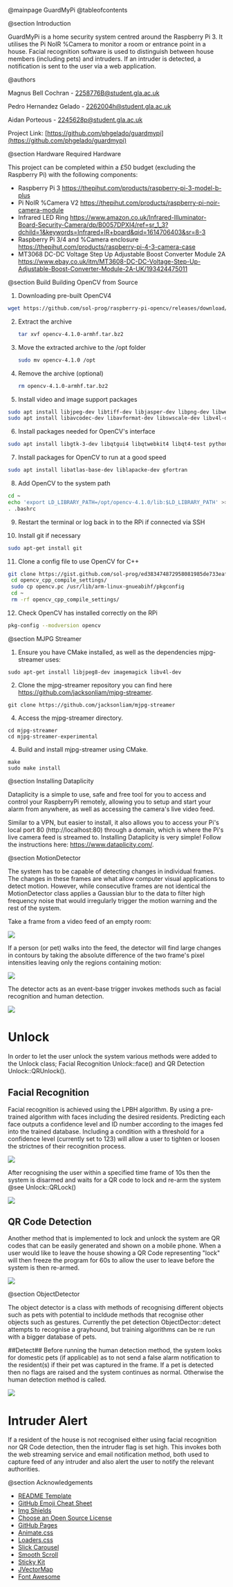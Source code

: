 @mainpage GuardMyPi 
@tableofcontents

@section Introduction

GuardMyPi is a home security system centred around the Raspberry Pi 3. It utilises the Pi NoIR %Camera to monitor a room or entrance point in a house. Facial recognition software is used to distinguish between house members (including pets) and intruders. If an intruder is detected, a notification is sent to the user via a web application. 

@authors

Magnus Bell Cochran - 2258776B@student.gla.ac.uk

Pedro Hernandez Gelado - 2262004h@student.gla.ac.uk

Aidan Porteous - 2245628p@student.gla.ac.uk

Project Link: [https://github.com/phgelado/guardmypi](https://github.com/phgelado/guardmypi)

@section Hardware Required Hardware

This project can be completed within a £50 budget (excluding the Raspberry Pi) with the following components:

* Raspberry Pi 3  https://thepihut.com/products/raspberry-pi-3-model-b-plus
* Pi NoIR %Camera V2 https://thepihut.com/products/raspberry-pi-noir-camera-module
* Infrared LED Ring  https://www.amazon.co.uk/Infrared-Illuminator-Board-Security-Camera/dp/B0057DPXI4/ref=sr_1_3?dchild=1&keywords=Infrared+IR+board&qid=1614706403&sr=8-3
* Raspberry Pi 3/4 and %Camera enclosure https://thepihut.com/products/raspberry-pi-4-3-camera-case
* MT3068 DC-DC Voltage Step Up Adjustable Boost Converter Module 2A https://www.ebay.co.uk/itm/MT3608-DC-DC-Voltage-Step-Up-Adjustable-Boost-Converter-Module-2A-UK/193424475011


@section Build Building OpenCV from Source

1. Downloading pre-built OpenCV4
```sh
wget https://github.com/sol-prog/raspberry-pi-opencv/releases/download/opencv4rpi2.1/opencv-4.1.0-armhf.tar.bz2
```
2. Extract the archive
   ```sh
   tar xvf opencv-4.1.0-armhf.tar.bz2
   ```
3. Move the extracted archive to the /opt folder 
   ```sh
   sudo mv opencv-4.1.0 /opt
   ```
4. Remove the archive (optional) 
   ```sh
   rm opencv-4.1.0-armhf.tar.bz2
   ```
5. Install video and image support packages
 ```sh 
sudo apt install libjpeg-dev libtiff-dev libjasper-dev libpng-dev libwebp-dev libopenexr-dev
sudo apt install libavcodec-dev libavformat-dev libswscale-dev libv4l-dev libxvidcore-dev libx264-dev libdc1394-22-dev libgstreamer-plugins-base1.0-dev libgstreamer1.0-dev
```
6. Install packages needed for OpenCV's interface
```sh
sudo apt install libgtk-3-dev libqtgui4 libqtwebkit4 libqt4-test python3-pyqt5
```
7. Install packages for OpenCV to run at a good speed
```sh
sudo apt install libatlas-base-dev liblapacke-dev gfortran
```
8. Add OpenCV to the system path 
```sh
cd ~
echo 'export LD_LIBRARY_PATH=/opt/opencv-4.1.0/lib:$LD_LIBRARY_PATH' >> .bashrc
. .bashrc
```
9. Restart the terminal or log back in to the RPi if connected via SSH

10. Install git if necessary
```sh
sudo apt-get install git
```
11. Clone a config file to use OpenCV for C++
```sh 
git clone https://gist.github.com/sol-prog/ed383474872958081985de733eaf352d opencv_cpp_compile_settings
 cd opencv_cpp_compile_settings/
 sudo cp opencv.pc /usr/lib/arm-linux-gnueabihf/pkgconfig
 cd ~
 rm -rf opencv_cpp_compile_settings/
```
12. Check OpenCV has installed correctly on the RPi 
```sh
pkg-config --modversion opencv
```

@section MJPG Streamer 

1. Ensure you have CMake installed, as well as the dependencies mjpg-streamer uses: 
```
sudo apt-get install libjpeg8-dev imagemagick libv4l-dev
```

2. Clone the mjpg-streamer repository you can find here https://github.com/jacksonliam/mjpg-streamer.
```
git clone https://github.com/jacksonliam/mjpg-streamer
```
4. Access the mjpg-streamer directory. 
```
cd mjpg-streamer
cd mjpg-streamer-experimental
```
4. Build and install mjpg-streamer using CMake.
```
make
sudo make install
```

@section Installing Dataplicity

Dataplicity is a simple to use, safe and free tool for you to access and control your RaspberryPi remotely, allowing you to setup and start your alarm from anywhere, as well as accessing the camera's live video feed. 

Similar to a VPN, but easier to install, it also allows you to access your Pi's local port 80 (http://localhost:80) through a domain, which is where the Pi's live camera feed is streamed to. Installing Dataplicity is very simple! Follow the instructions here: https://www.dataplicity.com/.

@section MotionDetector

The system has to be capable of detecting changes in individual frames. The changes in these frames are what allow computer visual applications to detect motion. However, while consecutive frames are not identical the MotionDetector class applies a Gaussian blur to the data to filter high frequency noise that would irregularly trigger the motion warning and the rest of the system. 

Take a frame from a video feed of an empty room: 

![](background.png)

If a person (or pet) walks into the feed, the detector will find large changes in contours by taking the absolute difference of the two frame's pixel intensities leaving only the regions containing motion:

![](frame_diff.png)

The detector acts as an event-base trigger invokes methods such as facial recognition and human detection. 

![](motiondetected.png)



# Unlock #
In order to let the user unlock the system various methods were added to the Unlock class; Facial Recognition Unlock::face() and QR Detection Unlock::QRUnlock().

## Facial Recognition ##
Facial recognition is achieved using the LPBH algorithm. By using a pre-trained algorithm with faces including the desired residents. Predicting each face outputs a confidence level and ID number according to the images fed into the trained database. Including a condition with a threshold for a confidence level (currently set to 123) will allow a user to tighten or loosen the strictnes of their recognition process. 

![](facerecognition.png)

After recognising the user within a specified time frame of 10s then the system is disarmed and waits for a QR code to lock and re-arm the system @see Unlock::QRLock()

![](facerecognised.png)

## QR Code Detection ##
Another method that is implemented to lock and unlock the system are QR codes that can be easily generated and shown on a mobile phone. When a user would like to leave the house showing a QR Code representing "lock" will then freeze the program for 60s to allow the user to leave before the system is then re-armed. 

![](qrlock.png)

@section ObjectDetector

The object detector is a class with methods of recognising different objects such as pets with potential to incldude methods that recognise other objects such as gestures. Currently the pet detection ObjectDector::detect attempts to recognise a grayhound, but training algorithms can be re run with a bigger database of pets. 

##Detect##
Before running the human detection method, the system looks for domestic pets (if applicable) as to not send a false alarm notification to the resident(s) if their pet was captured in the frame. If a pet is detected then no flags are raised and the system continues as normal. Otherwise the human detection method is called.

![](petdetection.png)

# Intruder Alert #
If a resident of the house is not recognised either using facial recognition nor QR Code detection, then the intruder flag is set high. This invokes both the web streaming service and email notification method, both used to capture feed of any intruder and also alert the user to notify the relevant authorities. 

@section Acknowledgements

* [README Template](https://github.com/othneildrew/Best-README-Template)
* [GitHub Emoji Cheat Sheet](https://www.webpagefx.com/tools/emoji-cheat-sheet)
* [Img Shields](https://shields.io)
* [Choose an Open Source License](https://choosealicense.com)
* [GitHub Pages](https://pages.github.com)
* [Animate.css](https://daneden.github.io/animate.css)
* [Loaders.css](https://connoratherton.com/loaders)
* [Slick Carousel](https://kenwheeler.github.io/slick)
* [Smooth Scroll](https://github.com/cferdinandi/smooth-scroll)
* [Sticky Kit](http://leafo.net/sticky-kit)
* [JVectorMap](http://jvectormap.com)
* [Font Awesome](https://fontawesome.com)
